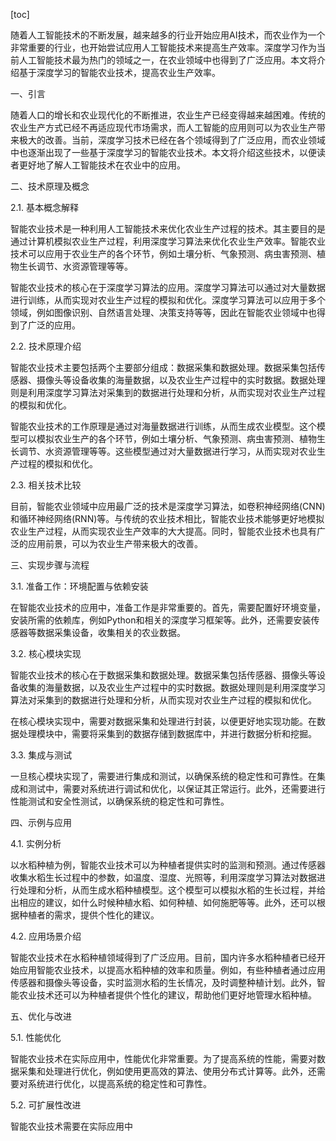
[toc]                    
                
                
随着人工智能技术的不断发展，越来越多的行业开始应用AI技术，而农业作为一个非常重要的行业，也开始尝试应用人工智能技术来提高生产效率。深度学习作为当前人工智能技术最为热门的领域之一，在农业领域中也得到了广泛应用。本文将介绍基于深度学习的智能农业技术，提高农业生产效率。

一、引言

随着人口的增长和农业现代化的不断推进，农业生产已经变得越来越困难。传统的农业生产方式已经不再适应现代市场需求，而人工智能的应用则可以为农业生产带来极大的改善。当前，深度学习技术已经在各个领域得到了广泛应用，而农业领域中也逐渐出现了一些基于深度学习的智能农业技术。本文将介绍这些技术，以便读者更好地了解人工智能技术在农业中的应用。

二、技术原理及概念

2.1. 基本概念解释

智能农业技术是一种利用人工智能技术来优化农业生产过程的技术。其主要目的是通过计算机模拟农业生产过程，利用深度学习算法来优化农业生产效率。智能农业技术可以应用于农业生产的各个环节，例如土壤分析、气象预测、病虫害预测、植物生长调节、水资源管理等等。

智能农业技术的核心在于深度学习算法的应用。深度学习算法可以通过对大量数据进行训练，从而实现对农业生产过程的模拟和优化。深度学习算法可以应用于多个领域，例如图像识别、自然语言处理、决策支持等等，因此在智能农业领域中也得到了广泛的应用。

2.2. 技术原理介绍

智能农业技术主要包括两个主要部分组成：数据采集和数据处理。数据采集包括传感器、摄像头等设备收集的海量数据，以及农业生产过程中的实时数据。数据处理则是利用深度学习算法对采集到的数据进行处理和分析，从而实现对农业生产过程的模拟和优化。

智能农业技术的工作原理是通过对海量数据进行训练，从而生成农业模型。这个模型可以模拟农业生产的各个环节，例如土壤分析、气象预测、病虫害预测、植物生长调节、水资源管理等等。这些模型通过对大量数据进行学习，从而实现对农业生产过程的模拟和优化。

2.3. 相关技术比较

目前，智能农业领域中应用最广泛的技术是深度学习算法，如卷积神经网络(CNN)和循环神经网络(RNN)等。与传统的农业技术相比，智能农业技术能够更好地模拟农业生产过程，从而实现农业生产效率的大大提高。同时，智能农业技术也具有广泛的应用前景，可以为农业生产带来极大的改善。

三、实现步骤与流程

3.1. 准备工作：环境配置与依赖安装

在智能农业技术的应用中，准备工作是非常重要的。首先，需要配置好环境变量，安装所需的依赖库，例如Python和相关的深度学习框架等。此外，还需要安装传感器等数据采集设备，收集相关的农业数据。

3.2. 核心模块实现

智能农业技术的核心在于数据采集和数据处理。数据采集包括传感器、摄像头等设备收集的海量数据，以及农业生产过程中的实时数据。数据处理则是利用深度学习算法对采集到的数据进行处理和分析，从而实现对农业生产过程的模拟和优化。

在核心模块实现中，需要对数据采集和处理进行封装，以便更好地实现功能。在数据处理模块中，需要将采集到的数据存储到数据库中，并进行数据分析和挖掘。

3.3. 集成与测试

一旦核心模块实现了，需要进行集成和测试，以确保系统的稳定性和可靠性。在集成和测试中，需要对系统进行调试和优化，以保证其正常运行。此外，还需要进行性能测试和安全性测试，以确保系统的稳定性和可靠性。

四、示例与应用

4.1. 实例分析

以水稻种植为例，智能农业技术可以为种植者提供实时的监测和预测。通过传感器收集水稻生长过程中的参数，如温度、湿度、光照等，利用深度学习算法对数据进行处理和分析，从而生成水稻种植模型。这个模型可以模拟水稻的生长过程，并给出相应的建议，如什么时候种植水稻、如何种植、如何施肥等等。此外，还可以根据种植者的需求，提供个性化的建议。

4.2. 应用场景介绍

智能农业技术在水稻种植领域得到了广泛应用。目前，国内许多水稻种植者已经开始应用智能农业技术，以提高水稻种植的效率和质量。例如，有些种植者通过应用传感器和摄像头等设备，实时监测水稻的生长情况，及时调整种植计划。此外，智能农业技术还可以为种植者提供个性化的建议，帮助他们更好地管理水稻种植。

五、优化与改进

5.1. 性能优化

智能农业技术在实际应用中，性能优化非常重要。为了提高系统的性能，需要对数据采集和处理进行优化，例如使用更高效的算法、使用分布式计算等。此外，还需要对系统进行优化，以提高系统的稳定性和可靠性。

5.2. 可扩展性改进

智能农业技术需要在实际应用中

